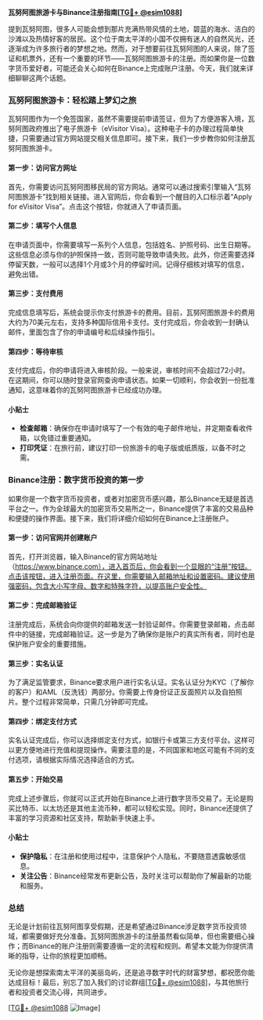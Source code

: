 **瓦努阿图旅游卡与Binance注册指南[[TG💪+ @esim1088](https://t.me/s/esim1088)]**

提到瓦努阿图，很多人可能会想到那片充满热带风情的土地，碧蓝的海水、洁白的沙滩以及热情好客的居民。这个位于南太平洋的小国不仅拥有迷人的自然风光，还逐渐成为许多旅行者的梦想之地。然而，对于想要前往瓦努阿图的人来说，除了签证和机票外，还有一个重要的环节——瓦努阿图旅游卡的注册。而如果你是一位数字货币爱好者，可能还会关心如何在Binance上完成账户注册。今天，我们就来详细聊聊这两个话题。

### 瓦努阿图旅游卡：轻松踏上梦幻之旅

瓦努阿图作为一个免签国家，虽然不需要提前申请签证，但为了方便游客入境，瓦努阿图政府推出了电子旅游卡（eVisitor Visa）。这种电子卡的办理过程简单快捷，只需要通过官方网站提交相关信息即可。接下来，我们一步步教你如何注册瓦努阿图旅游卡。

#### 第一步：访问官方网址

首先，你需要访问瓦努阿图移民局的官方网站。通常可以通过搜索引擎输入“瓦努阿图旅游卡”找到相关链接。进入官网后，你会看到一个醒目的入口标示着“Apply for eVisitor Visa”。点击这个按钮，你就进入了申请页面。

#### 第二步：填写个人信息

在申请页面中，你需要填写一系列个人信息，包括姓名、护照号码、出生日期等。这些信息必须与你的护照保持一致，否则可能导致申请失败。此外，你还需要选择停留天数，一般可以选择1个月或3个月的停留时间。记得仔细核对填写的信息，避免出错。

#### 第三步：支付费用

完成信息填写后，系统会提示你支付旅游卡的费用。目前，瓦努阿图旅游卡的费用大约为70美元左右，支持多种国际信用卡支付。支付完成后，你会收到一封确认邮件，里面包含了你的申请编号和后续操作指引。

#### 第四步：等待审核

支付完成后，你的申请将进入审核阶段。一般来说，审核时间不会超过72小时。在这期间，你可以随时登录官网查询申请状态。如果一切顺利，你会收到一份批准通知，这意味着你的瓦努阿图旅游卡已经成功办理。

#### 小贴士

- **检查邮箱**：确保你在申请时填写了一个有效的电子邮件地址，并定期查看收件箱，以免错过重要通知。
- **打印凭证**：在旅行前，建议打印一份旅游卡的电子版或纸质版，以备不时之需。

### Binance注册：数字货币投资的第一步

如果你是一个数字货币投资者，或者对加密货币感兴趣，那么Binance无疑是首选平台之一。作为全球最大的加密货币交易所之一，Binance提供了丰富的交易品种和便捷的操作界面。接下来，我们将详细介绍如何在Binance上注册账户。

#### 第一步：访问官网并创建账户

首先，打开浏览器，输入Binance的官方网站地址（https://www.binance.com），进入首页后，你会看到一个显眼的“注册”按钮。点击该按钮，进入注册页面。在这里，你需要输入邮箱地址和设置密码。建议使用强密码，包含大小写字母、数字和特殊字符，以提高账户安全性。

#### 第二步：完成邮箱验证

注册完成后，系统会向你提供的邮箱发送一封验证邮件。你需要登录邮箱，点击邮件中的链接，完成邮箱验证。这一步是为了确保你是账户的真实所有者，同时也是保护账户安全的重要措施。

#### 第三步：实名认证

为了满足监管要求，Binance要求用户进行实名认证。实名认证分为KYC（了解你的客户）和AML（反洗钱）两部分。你需要上传身份证正反面照片以及自拍照片。整个过程非常简单，只需几分钟即可完成。

#### 第四步：绑定支付方式

实名认证完成后，你可以选择绑定支付方式，如银行卡或第三方支付平台。这样可以更方便地进行充值和提现操作。需要注意的是，不同国家和地区可能有不同的支付选项，请根据实际情况选择适合的方式。

#### 第五步：开始交易

完成上述步骤后，你就可以正式开始在Binance上进行数字货币交易了。无论是购买比特币、以太坊还是其他主流币种，都可以轻松实现。同时，Binance还提供了丰富的学习资源和社区支持，帮助新手快速上手。

#### 小贴士

- **保护隐私**：在注册和使用过程中，注意保护个人隐私，不要随意透露敏感信息。
- **关注公告**：Binance经常发布更新公告，及时关注可以帮助你了解最新的功能和服务。

### 总结

无论是计划前往瓦努阿图享受假期，还是希望通过Binance涉足数字货币投资领域，都需要做好充分准备。瓦努阿图旅游卡的注册虽然看似简单，但也需要细心操作；而Binance的账户注册则需要遵循一定的流程和规则。希望本文能为你提供清晰的指导，让你的旅程更加顺畅。

无论你是想探索南太平洋的美丽岛屿，还是追寻数字时代的财富梦想，都祝愿你能达成目标！最后，别忘了加入我们的讨论群组[[TG💪+ @esim1088](https://t.me/s/esim1088)]，与其他旅行者和投资者交流心得，共同进步。

[[TG💪+ @esim1088](https://t.me/s/esim1088) ![Image](https://i.postimg.cc/4NQfJmqS/Snipaste-2025-05-13-00-14-12.png)]